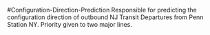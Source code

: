 #Configuration-Direction-Prediction
Responsible for predicting the configuration direction of outbound NJ Transit Departures from Penn Station NY. Priority given to two major lines.
